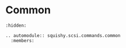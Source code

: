 # Common

```{toctree}
:hidden:
```

```{eval-rst}
.. automodule:: squishy.scsi.commands.common
  :members:

```
